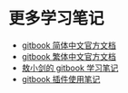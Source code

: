 # 更多学习笔记

- [gitbook 简体中文官方文档](https://chrisniael.gitbooks.io/gitbook-documentation/)
- [gitbook 繁体中文官方文档](https://www.cntofu.com/book/75/index.html)
- [敖小剑的 gitbook 学习笔记](https://skyao.gitbooks.io/learning-gitbook/)
- [gitbook 插件使用笔记](http://gitbook.zhangjikai.com/)


